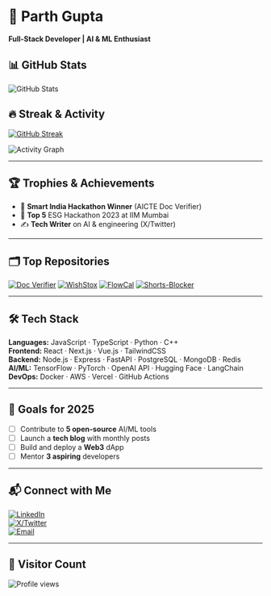 
# 🌟 Parth Gupta
**Full-Stack Developer | AI & ML Enthusiast**


## 📊 GitHub Stats

![GitHub Stats](https://github-readme-stats.vercel.app/api?username=theparthgupta&show_icons=true&theme=radical&count_private=true)

## 🔥 Streak & Activity

[![GitHub Streak](https://github-readme-streak-stats.herokuapp.com/?user=theparthgupta&theme=dark)](https://git.io/streak-stats)

![Activity Graph](https://github-readme-activity-graph.vercel.app/graph?username=theparthgupta&theme=dracula)

---

## 🏆 Trophies & Achievements

- 🥇 **Smart India Hackathon Winner** (AICTE Doc Verifier)
- 🚀 **Top 5** ESG Hackathon 2023 at IIM Mumbai
- ✍️ **Tech Writer** on AI & engineering (X/Twitter)

---

## 🗂️ Top Repositories
[![Doc Verifier](https://github-readme-stats.vercel.app/api/pin/?username=theparthgupta&repo=aicte_doc_verification&theme=radical)](https://github.com/theparthgupta/aicte_doc_verification)
[![WishStox](https://github-readme-stats.vercel.app/api/pin/?username=theparthgupta&repo=WishStox&theme=radical)](https://github.com/theparthgupta/WishStox)
[![FlowCal](https://github-readme-stats.vercel.app/api/pin/?username=theparthgupta&repo=growx&theme=radical)](https://github.com/theparthgupta/growx)
[![Shorts-Blocker](https://github-readme-stats.vercel.app/api/pin/?username=theparthgupta&repo=ShortsBlocker&theme=radical)](https://github.com/theparthgupta/ShortsBlocker)


---

## 🛠️ Tech Stack

**Languages:** JavaScript · TypeScript · Python · C++  
**Frontend:** React · Next.js · Vue.js · TailwindCSS  
**Backend:** Node.js · Express · FastAPI · PostgreSQL · MongoDB · Redis  
**AI/ML:** TensorFlow · PyTorch · OpenAI API · Hugging Face · LangChain  
**DevOps:** Docker · AWS · Vercel · GitHub Actions  

---

## 🎯 Goals for 2025

- [ ] Contribute to **5 open-source** AI/ML tools
- [ ] Launch a **tech blog** with monthly posts
- [ ] Build and deploy a **Web3** dApp
- [ ] Mentor **3 aspiring** developers

---

## 📬 Connect with Me

[![LinkedIn](https://img.shields.io/badge/LinkedIn-0077B5?style=for-the-badge&logo=linkedin)](https://linkedin.com/in/parth-gupta07)  
[![X/Twitter](https://img.shields.io/badge/X-000000?style=for-the-badge&logo=x)](https://x.com/the_parthgupta)  
[![Email](https://img.shields.io/badge/Email-D14836?style=for-the-badge&logo=gmail)](mailto:parth@example.com)

---

## 🌟 Visitor Count

![Profile views](https://komarev.com/ghpvc/?username=ahmetskilinc)



